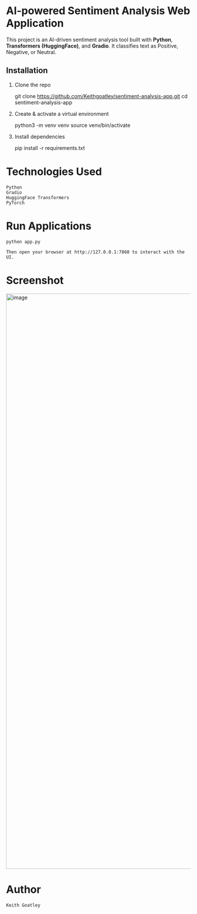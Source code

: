 # AI-powered Sentiment Analysis Web Application

This project is an AI-driven sentiment analysis tool built with **Python**, **Transformers (HuggingFace)**, and **Gradio**. It classifies text as Positive, Negative, or Neutral.

## Installation

1. Clone the repo  
   
   git clone https://github.com/Keithgoatley/sentiment-analysis-app.git
   cd sentiment-analysis-app

2. Create & activate a virtual environment

   python3 -m venv venv
   source venv/bin/activate

3. Install dependencies

   pip install -r requirements.txt

# Technologies Used

    Python
    Gradio
    HuggingFace Transformers
    PyTorch

# Run Applications
    
    python app.py

    Then open your browser at http://127.0.0.1:7860 to interact with the UI. 

# Screenshot

 <img width="1566" alt="image" src="https://github.com/user-attachments/assets/a9b37cb1-5967-458b-8d86-9125931f6cbd" />

# Author

    Keith Goatley
  




    
